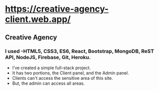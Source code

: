 

# https://creative-agency-client.web.app/
## Creative Agency
### I  used -HTML5, CSS3, ES6, React, Bootstrap, MongoDB, ReST API, NodeJS, Firebase, Git, Heroku.
* I’ve created a simple full-stack project.
* It has two portions, the Client panel, and the Admin  panel.
* Clients can't access the sensitive area of this site.
* But, the admin can access all areas.

